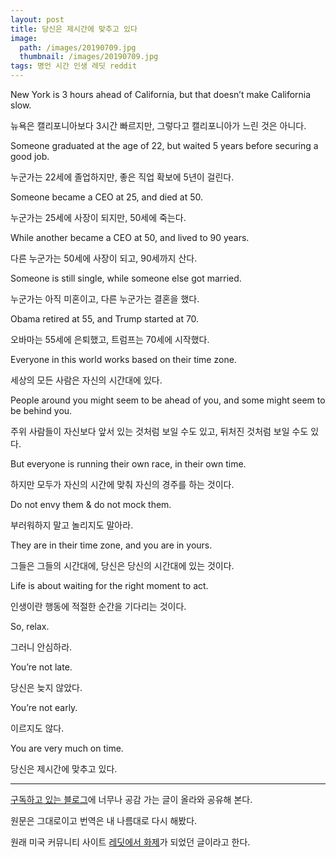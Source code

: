 ```yaml
---
layout: post
title: 당신은 제시간에 맞추고 있다
image:
  path: /images/20190709.jpg
  thumbnail: /images/20190709.jpg
tags: 명언 시간 인생 레딧 reddit
---
```


New York is 3 hours ahead of California, but that doesn’t make California slow.

뉴욕은 캘리포니아보다 3시간 빠르지만, 그렇다고 캘리포니아가 느린 것은 아니다.

 

Someone graduated at the age of 22, but waited 5 years before securing a good job.

누군가는 22세에 졸업하지만, 좋은 직업 확보에 5년이 걸린다.

 

Someone became a CEO at 25, and died at 50.

누군가는 25세에 사장이 되지만, 50세에 죽는다.

 

While another became a CEO at 50, and lived to 90 years.

다른 누군가는 50세에 사장이 되고, 90세까지 산다.

 

Someone is still single, while someone else got married.

누군가는 아직 미혼이고, 다른 누군가는 결혼을 했다.

 

Obama retired at 55, and Trump started at 70.

오바마는 55세에 은퇴했고, 트럼프는 70세에 시작했다.

 

Everyone in this world works based on their time zone.

세상의 모든 사람은 자신의 시간대에 있다.

 

People around you might seem to be ahead of you, and some might seem to be behind you.

주위 사람들이 자신보다 앞서 있는 것처럼 보일 수도 있고, 뒤처진 것처럼 보일 수도 있다.

 

But everyone is running their own race, in their own time.

하지만 모두가 자신의 시간에 맞춰 자신의 경주를 하는 것이다.

 

Do not envy them & do not mock them.

부러워하지 말고 놀리지도 말아라.

 

They are in their time zone, and you are in yours.

그들은 그들의 시간대에, 당신은 당신의 시간대에 있는 것이다.

 

Life is about waiting for the right moment to act.

인생이란 행동에 적절한 순간을 기다리는 것이다.

 

So, relax.

그러니 안심하라.

 

You’re not late.

당신은 늦지 않았다.

 

You’re not early.

이르지도 않다.

 

You are very much on time.

당신은 제시간에 맞추고 있다.

 <hr/>

 

[구독하고 있는 블로그](https://estimastory.com/2018/07/07/you-are-very-much-on-time/)에 너무나 공감 가는 글이 올라와 공유해 본다.

원문은 그대로이고 번역은 내 나름대로 다시 해봤다.

원래 미국 커뮤니티 사이트 [레딧에서 화제](https://www.reddit.com/r/GetMotivated/comments/7w9sy2/image_you_are_very_much_on_time/)가 되었던 글이라고 한다.